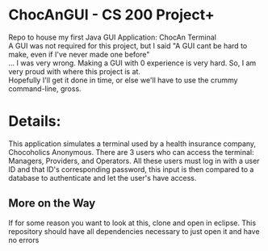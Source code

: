 # ChocAnGUI - CS 200 Project+
 Repo to house my first Java GUI Application: ChocAn Terminal  
 A GUI was not required for this project, but I said "A GUI cant be hard to make, even if I've never made one before"  
 ... I was very wrong. Making a GUI with 0 experience is very hard. So, I am very proud with where this project is at.  
 Hopefully I'll get it done in time, or else we'll have to use the crummy command-line, gross.  
 
 # Details:
 This application simulates a terminal used by a health insurance company, Chocoholics Anonymous.
 There are 3 users who can access the terminal: Managers, Providers, and Operators.
 All these users must log in with a user ID and that ID's corresponding password, this input is then compared to a database to authenticate and let the user's have access.
 ## More on the Way
 
 
 If for some reason you want to look at this, clone and open in eclipse. This repository should have all dependencies necessary to just open it and have no errors
 
 
 
